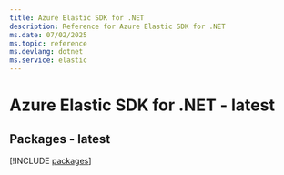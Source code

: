 ```yaml
---
title: Azure Elastic SDK for .NET
description: Reference for Azure Elastic SDK for .NET
ms.date: 07/02/2025
ms.topic: reference
ms.devlang: dotnet
ms.service: elastic
---
```

# Azure Elastic SDK for .NET - latest
## Packages - latest
[!INCLUDE [packages](elastic-index.md)]